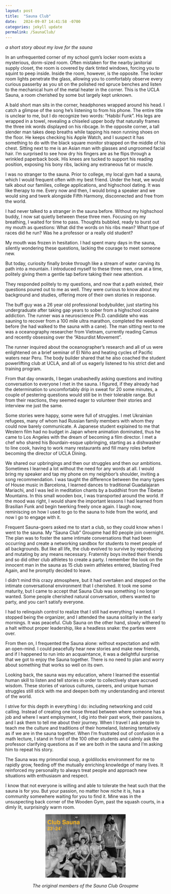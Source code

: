 ```yaml
---
layout: post
title:  "Sauna Club"
date:   2024-09-07 14:41:58 -0700
categories: jekyll update
permalink: /SaunaClub/
---
```

*a short story about my love for the sauna*

In an unfrequented corner of my school gym’s locker room exists a mysterious, dorm-sized room. Often mistaken for the nearby janitorial supply closet, the room is covered by dark tinted windows, forcing you to squint to peep inside. Inside the room, however, is the opposite. The locker room lights penetrate the glass, allowing you to comfortably observe every curious passerby as you sit on the polished red spruce benches and listen to the mechanical hum of the metal heater in the corner. This is the UCLA Sauna, a room cherished by some but largely kept unknown.

A bald short man sits in the corner, headphones wrapped around his head. I catch a glimpse of the song he’s listening to from his phone. The entire title is unclear to me, but I do recognize two words: “Habibi Funk”. His legs are wrapped in a towel, revealing a chiseled upper body that naturally frames the three ink words displayed on his ribcage. In the opposite corner, a tall slender man takes deep breaths while tapping his neon running shoes on the floor. He keeps checking his Apple Watch, and I suspect it has something to do with the black square monitor strapped on the middle of his chest. Sitting next to me is an Asian man with glasses and ungroomed facial hair. I’m surprised to see how dry his fingers are as he flips through a wrinkled paperback book. His knees are tucked to support his reading position, exposing his bony ribs, lacking any extraneous fat or muscle.

I was no stranger to the sauna. Prior to college, my local gym had a sauna, which I would frequent often with my best friend. Under the heat, we would talk about our families, college applications, and highschool dating. It was like therapy to me. Every now and then, I would bring a speaker and we would sing and twerk alongside Fifth Harmony, disconnected and free from the world. 

I had never talked to a stranger in the sauna before. Without my highschool buddy, I now sat quietly between these three men. Focusing on my breathing, I waited for time to pass. Thoughts bubbled, ready to burst out my mouth as questions: What did the words on his ribs mean? What type of races did he run? Was he a professor or a really old student? 

My mouth was frozen in hesitation. I had spent many days in the sauna, silently wondering these questions, lacking the courage to meet someone new.

But today, curiosity finally broke through like a stream of water carving its path into a mountain. I introduced myself to these three men, one at a time, politely giving them a gentle tap before taking their new attention. 

They responded politely to my questions, and now that a path existed, their questions poured out to me as well. They were curious to know about my background and studies, offering more of their own stories in response.

The buff guy was a 26 year old professional bodybuilder, just starting his undergraduate after taking gap years to sober from a highschool cocaine addiction. The runner was a neuroscience Ph.D. candidate who was sauning to recover from a 100 mile ultra marathon, completed the weekend before (he had walked to the sauna with a cane). The man sitting next to me was a oceanography researcher from Vietnam, currently reading Camus and recently obsessing over the “Absurdist Movement”. 

The runner inquired about the oceanographer’s research and all of us were enlightened on a brief seminar of El Niño and heating cycles of Pacific waters near Peru. The body builder shared that he also coached the student powerlifting club at UCLA, and all of us eagerly listened to his strict diet and training program.  

From that day onwards, I began unabashedly asking questions and inviting conversation to everyone I met in the sauna. I figured, if they already had the determination to uncomfortably drip in sweat for 20 some minutes, a couple of pestering questions would still be in their tolerable range. But from their reactions, they seemed eager to volunteer their stories and interview me just the same.

Some stories were happy, some were full of struggles. I met Ukrainian refugees, many of whom had Russian family members with whom they could now barely communicate. A Japanese student explained to me that Western film had no budget in Japan where animation dominated, thus he came to Los Angeles with the dream of becoming a film director. I met a chef who shared his Bourdain-esque upbringing, starting as a dishwasher to line cook, having to work many restaurants and fill many roles before becoming the director of UCLA Dining.

We shared our upbringings and then our struggles and then our ambitions. Sometimes I learned a lot without the need for any words at all. I would bring my speaker and tap my phone on my neighbor’s shoulder, inviting a song recommendation. I was taught the difference between the many types of House music in Barcelona, I learned dances to traditional Guadalajaran Mariachi, and I was led in meditation chants by a buddhist from the Tibetan Mountains. In this small wooden box, I was transported around the world. If the mood was right, I would share the important lessons I had learned from Brasilian Funk and begin twerking freely once again. I laugh now, reminiscing on how I used to go to the sauna to hide from the world, and now I go to engage with it.

Frequent Sauna-goers asked me to start a club, so they could know when I went to the sauna. My “Sauna Club” Groupme had 80 people join overnight. The plan was to foster the same intimate conversations that had been occurring and create a networking sandbox for students to meet people of all backgrounds. But like all life, the club evolved to survive by reproducing and mutating by any means necessary. Fraternity boys invited their friends and so did other club athletes to create a party. I remember the look on the innocent man in the sauna as 15 club swim athletes entered, blasting Fred Again, and he promptly decided to leave.

I didn’t mind this crazy atmosphere, but it had overtaken and stepped on the intimate conversational environment that I cherished. It took me some maturity, but I came to accept that Sauna Club was something I no longer wanted. Some people cherished natural conversation, others wanted to party, and you can’t satisfy everyone. 

I had to relinquish control to realize that I still had everything I wanted. I stopped being the organizer, and I attended the sauna solitarily in the early mornings. It was peaceful. Club Sauna on the other hand, slowly withered to a halt without proper leadership, like a headless snake: the parties were over.

From then on, I frequented the Sauna alone: without expectation and with an open-mind. I could peacefully hear new stories and make new friends, and if I happened to run into an acquaintance, it was a delightful surprise that we got to enjoy the Sauna together. There is no need to plan and worry about something that works so well on its own.

Looking back, the sauna was my education, where I learned the essential human skill to listen and tell stories in order to collectively share accrued wisdom. These stories of various cultures, careers, and unique human struggles still stick with me and deepen both my understanding and interest of the world.

I strive for this depth in everything I do: including networking and cold calling. Instead of creating one loose thread between where someone has a job and where I want employment, I dig into their past work, their passions, and I ask them to tell me about their journey. When I travel I ask people to teach me the culture and traditions of their homeland, listening tentatively as if we are in the sauna together. When I’m frustrated out of confusion in a math lecture, I stand in front of the 100 other students and calmly ask the professor clarifying questions as if we are both in the sauna and I’m asking him to repeat his story.

The Sauna was my primordial soup, a goldilocks environment for me to rapidly grow, feeding off the mutually enriching knowledge of many lives. It reinforced my personality to always treat people and approach new situations with enthusiasm and respect.

I know that not everyone is willing and able to tolerate the heat such that the sauna is for you. But your passion, no matter how niche it is, has a community somewhere waiting for you to find it. Mine was in the unsuspecting back corner of the Wooden Gym, past the squash courts, in a dimly lit, surprisingly warm room.

<div style="text-align: center;">
  <img src="assets/images/saunaclub-modified.jpg" alt="Sauna Image" style="width:50%;"/>
  <p><em>The original members of the Sauna Club Groupme</em></p>
</div>

